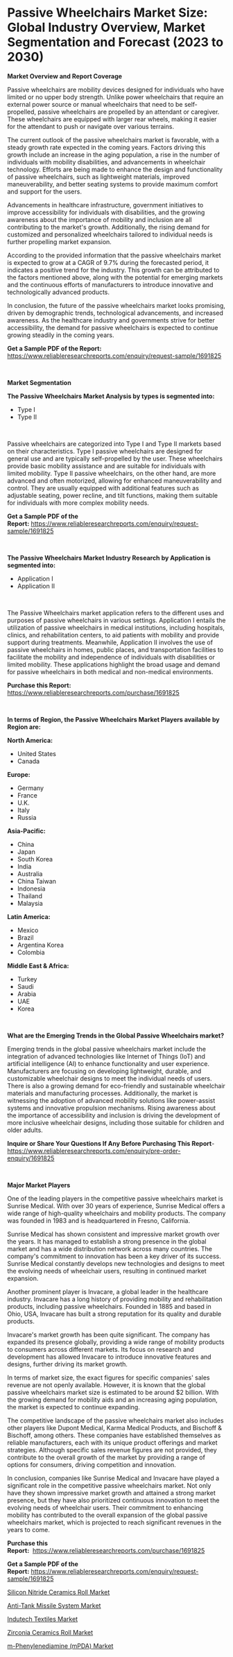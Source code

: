 <p><h1>Passive Wheelchairs Market Size: Global Industry Overview, Market Segmentation and Forecast (2023 to 2030)</h1></p><p><strong>Market Overview and Report Coverage</strong></p>
<p><p>Passive wheelchairs are mobility devices designed for individuals who have limited or no upper body strength. Unlike power wheelchairs that require an external power source or manual wheelchairs that need to be self-propelled, passive wheelchairs are propelled by an attendant or caregiver. These wheelchairs are equipped with larger rear wheels, making it easier for the attendant to push or navigate over various terrains.</p><p>The current outlook of the passive wheelchairs market is favorable, with a steady growth rate expected in the coming years. Factors driving this growth include an increase in the aging population, a rise in the number of individuals with mobility disabilities, and advancements in wheelchair technology. Efforts are being made to enhance the design and functionality of passive wheelchairs, such as lightweight materials, improved maneuverability, and better seating systems to provide maximum comfort and support for the users.</p><p>Advancements in healthcare infrastructure, government initiatives to improve accessibility for individuals with disabilities, and the growing awareness about the importance of mobility and inclusion are all contributing to the market's growth. Additionally, the rising demand for customized and personalized wheelchairs tailored to individual needs is further propelling market expansion.</p><p>According to the provided information that the passive wheelchairs market is expected to grow at a CAGR of 9.7% during the forecasted period, it indicates a positive trend for the industry. This growth can be attributed to the factors mentioned above, along with the potential for emerging markets and the continuous efforts of manufacturers to introduce innovative and technologically advanced products.</p><p>In conclusion, the future of the passive wheelchairs market looks promising, driven by demographic trends, technological advancements, and increased awareness. As the healthcare industry and governments strive for better accessibility, the demand for passive wheelchairs is expected to continue growing steadily in the coming years.</p></p>
<p><strong>Get a Sample PDF of the Report:</strong> <a href="https://www.reliableresearchreports.com/enquiry/request-sample/1691825">https://www.reliableresearchreports.com/enquiry/request-sample/1691825</a></p>
<p>&nbsp;</p>
<p><strong>Market Segmentation</strong></p>
<p><strong>The Passive Wheelchairs Market Analysis by types is segmented into:</strong></p>
<p><ul><li>Type I</li><li>Type II</li></ul></p>
<p>&nbsp;</p>
<p><p>Passive wheelchairs are categorized into Type I and Type II markets based on their characteristics. Type I passive wheelchairs are designed for general use and are typically self-propelled by the user. These wheelchairs provide basic mobility assistance and are suitable for individuals with limited mobility. Type II passive wheelchairs, on the other hand, are more advanced and often motorized, allowing for enhanced maneuverability and control. They are usually equipped with additional features such as adjustable seating, power recline, and tilt functions, making them suitable for individuals with more complex mobility needs.</p></p>
<p><strong>Get a Sample PDF of the Report:</strong>&nbsp;<a href="https://www.reliableresearchreports.com/enquiry/request-sample/1691825">https://www.reliableresearchreports.com/enquiry/request-sample/1691825</a></p>
<p>&nbsp;</p>
<p><strong>The Passive Wheelchairs Market Industry Research by Application is segmented into:</strong></p>
<p><ul><li>Application I</li><li>Application II</li></ul></p>
<p>&nbsp;</p>
<p><p>The Passive Wheelchairs market application refers to the different uses and purposes of passive wheelchairs in various settings. Application I entails the utilization of passive wheelchairs in medical institutions, including hospitals, clinics, and rehabilitation centers, to aid patients with mobility and provide support during treatments. Meanwhile, Application II involves the use of passive wheelchairs in homes, public places, and transportation facilities to facilitate the mobility and independence of individuals with disabilities or limited mobility. These applications highlight the broad usage and demand for passive wheelchairs in both medical and non-medical environments.</p></p>
<p><strong>Purchase this Report:</strong>&nbsp; <a href="https://www.reliableresearchreports.com/purchase/1691825">https://www.reliableresearchreports.com/purchase/1691825</a></p>
<p>&nbsp;</p>
<p><strong>In terms of Region, the Passive Wheelchairs Market Players available by Region are:</strong></p>
<p>
    <p> <strong> North America: </strong>
        <ul>
            <li>United States</li>
            <li>Canada</li>
        </ul>
        </p> 
    <p> <strong> Europe: </strong>
        <ul>
            <li>Germany</li>
            <li>France</li>
            <li>U.K.</li>
            <li>Italy</li>
            <li>Russia</li>
        </ul>
        </p> 
    <p> <strong> Asia-Pacific: </strong>
        <ul>
            <li>China</li>
            <li>Japan</li>
            <li>South Korea</li>
            <li>India</li>
            <li>Australia</li>
            <li>China Taiwan</li>
            <li>Indonesia</li>
            <li>Thailand</li>
            <li>Malaysia</li>
        </ul>
        </p> 
    <p> <strong> Latin America: </strong>
        <ul>
            <li>Mexico</li>
            <li>Brazil</li>
            <li>Argentina Korea</li>
            <li>Colombia</li>
        </ul>
        </p> 
    <p> <strong> Middle East & Africa: </strong>
        <ul>
            <li>Turkey</li>
            <li>Saudi</li>
            <li>Arabia</li>
            <li>UAE</li>
            <li>Korea</li>
        </ul>
    </p>
    </p>
<p>&nbsp;</p>
<p><strong>What are the Emerging Trends in the Global Passive Wheelchairs market?</strong></p>
<p><p>Emerging trends in the global passive wheelchairs market include the integration of advanced technologies like Internet of Things (IoT) and artificial intelligence (AI) to enhance functionality and user experience. Manufacturers are focusing on developing lightweight, durable, and customizable wheelchair designs to meet the individual needs of users. There is also a growing demand for eco-friendly and sustainable wheelchair materials and manufacturing processes. Additionally, the market is witnessing the adoption of advanced mobility solutions like power-assist systems and innovative propulsion mechanisms. Rising awareness about the importance of accessibility and inclusion is driving the development of more inclusive wheelchair designs, including those suitable for children and older adults.</p></p>
<p><strong>Inquire or Share Your Questions If Any Before Purchasing This Report</strong>- <a href="https://www.reliableresearchreports.com/enquiry/pre-order-enquiry/1691825">https://www.reliableresearchreports.com/enquiry/pre-order-enquiry/1691825</a></p>
<p>&nbsp;</p>
<p><strong>Major Market Players</strong></p>
<p><p>One of the leading players in the competitive passive wheelchairs market is Sunrise Medical. With over 30 years of experience, Sunrise Medical offers a wide range of high-quality wheelchairs and mobility products. The company was founded in 1983 and is headquartered in Fresno, California.</p><p>Sunrise Medical has shown consistent and impressive market growth over the years. It has managed to establish a strong presence in the global market and has a wide distribution network across many countries. The company's commitment to innovation has been a key driver of its success. Sunrise Medical constantly develops new technologies and designs to meet the evolving needs of wheelchair users, resulting in continued market expansion.</p><p>Another prominent player is Invacare, a global leader in the healthcare industry. Invacare has a long history of providing mobility and rehabilitation products, including passive wheelchairs. Founded in 1885 and based in Ohio, USA, Invacare has built a strong reputation for its quality and durable products.</p><p>Invacare's market growth has been quite significant. The company has expanded its presence globally, providing a wide range of mobility products to consumers across different markets. Its focus on research and development has allowed Invacare to introduce innovative features and designs, further driving its market growth.</p><p>In terms of market size, the exact figures for specific companies' sales revenue are not openly available. However, it is known that the global passive wheelchairs market size is estimated to be around $2 billion. With the growing demand for mobility aids and an increasing aging population, the market is expected to continue expanding.</p><p>The competitive landscape of the passive wheelchairs market also includes other players like Dupont Medical, Karma Medical Products, and Bischoff & Bischoff, among others. These companies have established themselves as reliable manufacturers, each with its unique product offerings and market strategies. Although specific sales revenue figures are not provided, they contribute to the overall growth of the market by providing a range of options for consumers, driving competition and innovation.</p><p>In conclusion, companies like Sunrise Medical and Invacare have played a significant role in the competitive passive wheelchairs market. Not only have they shown impressive market growth and attained a strong market presence, but they have also prioritized continuous innovation to meet the evolving needs of wheelchair users. Their commitment to enhancing mobility has contributed to the overall expansion of the global passive wheelchairs market, which is projected to reach significant revenues in the years to come.</p></p>
<p><strong>Purchase this Report:</strong>&nbsp;&nbsp;<a href="https://www.reliableresearchreports.com/purchase/1691825">https://www.reliableresearchreports.com/purchase/1691825</a></p>
<p></p>
<p><strong>Get a Sample PDF of the Report:</strong>&nbsp;<a href="https://www.reliableresearchreports.com/enquiry/request-sample/1691825">https://www.reliableresearchreports.com/enquiry/request-sample/1691825</a></p>
<p><p><a href="https://medium.com/@rachaelward34/silicon-nitride-ceramics-roll-market-furnishes-information-on-market-share-market-trends-and-6fa7ef6b025a">Silicon Nitride Ceramics Roll Market</a></p><p><a href="https://www.linkedin.com/pulse/decoding-anti-tank-missile-system-market-deep-dive/">Anti-Tank Missile System Market</a></p><p><a href="https://github.com/gaydyna/Market-Research-Report-List-1/blob/main/indutech-textiles-market.md">Indutech Textiles Market</a></p><p><a href="https://medium.com/@stoneernser2023/zirconia-ceramics-roll-market-research-report-its-history-and-forecast-2023-to-2030-77a39b226922">Zirconia Ceramics Roll Market</a></p><p><a href="https://github.com/amonskiyk/Market-Research-Report-List-1/blob/main/m-phenylenediamine-mpda-market.md">m-Phenylenediamine (mPDA) Market</a></p></p>